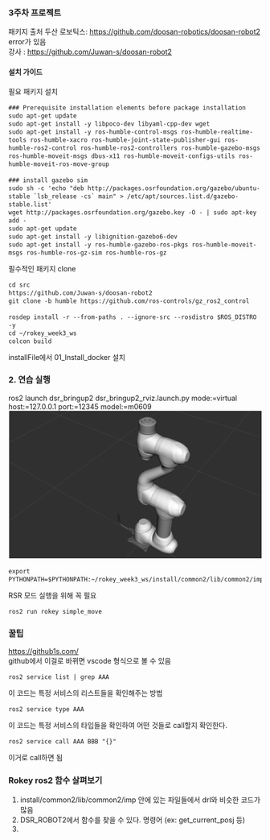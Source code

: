### 3주차 프로젝트 
패키지 출처 
두산 로보틱스: https://github.com/doosan-robotics/doosan-robot2 error가 있음  
강사 : https://github.com/Juwan-s/doosan-robot2
    
#### 설치 가이드 
필요 패키지 설치 
```
### Prerequisite installation elements before package installation
sudo apt-get update
sudo apt-get install -y libpoco-dev libyaml-cpp-dev wget
sudo apt-get install -y ros-humble-control-msgs ros-humble-realtime-tools ros-humble-xacro ros-humble-joint-state-publisher-gui ros-humble-ros2-control ros-humble-ros2-controllers ros-humble-gazebo-msgs ros-humble-moveit-msgs dbus-x11 ros-humble-moveit-configs-utils ros-humble-moveit-ros-move-group

### install gazebo sim
sudo sh -c 'echo "deb http://packages.osrfoundation.org/gazebo/ubuntu-stable `lsb_release -cs` main" > /etc/apt/sources.list.d/gazebo-stable.list'
wget http://packages.osrfoundation.org/gazebo.key -O - | sudo apt-key add -
sudo apt-get update
sudo apt-get install -y libignition-gazebo6-dev
sudo apt-get install -y ros-humble-gazebo-ros-pkgs ros-humble-moveit-msgs ros-humble-ros-gz-sim ros-humble-ros-gz
```

필수적인 패키지 clone 
```
cd src  
https://github.com/Juwan-s/doosan-robot2
git clone -b humble https://github.com/ros-controls/gz_ros2_control

rosdep install -r --from-paths . --ignore-src --rosdistro $ROS_DISTRO -y
cd ~/rokey_week3_ws
colcon build
```
installFile에서 01_Install_docker 설치 


### 2. 연습 실행
ros2 launch dsr_bringup2 dsr_bringup2_rviz.launch.py mode:=virtual host:=127.0.0.1 port:=12345 model:=m0609  
![alt text](docs/pr1.png)
```
export PYTHONPATH=$PYTHONPATH:~/rokey_week3_ws/install/common2/lib/common2/imp 
```
RSR 모드 실행을 위해 꼭 필요

```
ros2 run rokey simple_move
```

### 꿀팁 
https://github1s.com/  
github에서 이걸로 바뀌면 vscode 형식으로 볼 수 있음 

```
ros2 service list | grep AAA  
```
이 코드는 특정 서비스의 리스트들을 확인해주는 방법 
```
ros2 service type AAA
```
이 코드는 특정 서비스의 타입들을 확인하여 어떤 것들로 call할지 확인한다.

```
ros2 service call AAA BBB "{}"
```
이거로 call하면 됨 

### Rokey ros2 함수 살펴보기 

1. install/common2/lib/common2/imp 안에 있는 파일들에서 drl와 비슷한 코드가 많음 
2. DSR_ROBOT2에서 함수를 찾을 수 있다. 명령어 (ex: get_current_posj 등)
3. 